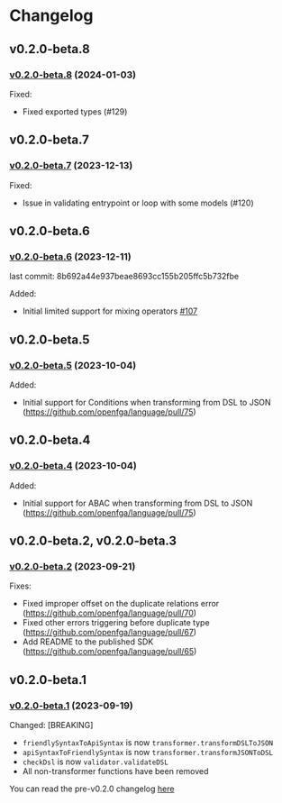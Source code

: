 # Changelog

## v0.2.0-beta.8

### [v0.2.0-beta.8](https://github.com/openfga/language/releases/tag/vv0.2.0-beta.7...v0.2.0-beta.8) (2024-01-03)

Fixed:
- Fixed exported types (#129)

## v0.2.0-beta.7

### [v0.2.0-beta.7](https://github.com/openfga/language/releases/tag/vv0.2.0-beta.6...v0.2.0-beta.7) (2023-12-13)

Fixed:
- Issue in validating entrypoint or loop with some models (#120)

## v0.2.0-beta.6

### [v0.2.0-beta.6](https://github.com/openfga/language/releases/tag/vv0.2.0-beta.5...v0.2.0-beta.6) (2023-12-11)

last commit: 8b692a44e937beae8693cc155b205ffc5b732fbe

Added:
- Initial limited support for mixing operators [#107](https://github.com/openfga/language/pull/107)

## v0.2.0-beta.5

### [v0.2.0-beta.5](https://github.com/openfga/language/releases/tag/vv0.2.0-beta.4...v0.2.0-beta.5) (2023-10-04)

Added:
- Initial support for Conditions when transforming from DSL to JSON (https://github.com/openfga/language/pull/75)

## v0.2.0-beta.4

### [v0.2.0-beta.4](https://github.com/openfga/language/releases/tag/vv0.2.0-beta.3...v0.2.0-beta.4) (2023-10-04)

Added:
- Initial support for ABAC when transforming from DSL to JSON (https://github.com/openfga/language/pull/75)

## v0.2.0-beta.2, v0.2.0-beta.3

### [v0.2.0-beta.2](https://github.com/openfga/language/releases/tag/vv0.2.0-beta.1...v0.2.0-beta.2) (2023-09-21)

Fixes:
- Fixed improper offset on the duplicate relations error (https://github.com/openfga/language/pull/70)
- Fixed other errors triggering before duplicate type (https://github.com/openfga/language/pull/67)
- Add README to the published SDK (https://github.com/openfga/language/pull/65)

## v0.2.0-beta.1

### [v0.2.0-beta.1](https://github.com/openfga/language/releases/tag/v0.2.0-language) (2023-09-19)

Changed:
[BREAKING]
- `friendlySyntaxToApiSyntax` is now `transformer.transformDSLToJSON`
- `apiSyntaxToFriendlySyntax` is now `transformer.transformJSONToDSL`
- `checkDsl` is now `validator.validateDSL`
- All non-transformer functions have been removed

You can read the pre-v0.2.0 changelog [here](https://github.com/openfga/syntax-transformer/blob/main/CHANGELOG.md)